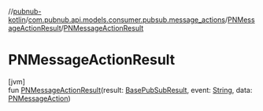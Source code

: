 //[pubnub-kotlin](../../../index.md)/[com.pubnub.api.models.consumer.pubsub.message_actions](../index.md)/[PNMessageActionResult](index.md)/[PNMessageActionResult](-p-n-message-action-result.md)

# PNMessageActionResult

[jvm]\
fun [PNMessageActionResult](-p-n-message-action-result.md)(result: [BasePubSubResult](../../com.pubnub.api.models.consumer.pubsub/-base-pub-sub-result/index.md), event: [String](https://kotlinlang.org/api/latest/jvm/stdlib/kotlin/-string/index.html), data: [PNMessageAction](../../com.pubnub.api.models.consumer.message_actions/-p-n-message-action/index.md))
